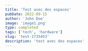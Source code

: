 ```yaml
---
title: 'Test avec des espaces'
pubDate: 2022-09-15
author: 'John Doe'
image: 'image1.png'
type: completed
tags: ['tech', 'hardware']
slug: 'test-1735453'
description: 'test avec des espaces'
---
```


